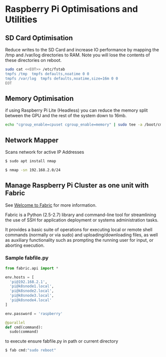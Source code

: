 # Raspberry Pi Optimisations and Utilities

## SD Card Optimisation

Reduce writes to the SD Card and increase IO performance by mapping the /tmp and /var/log directories to RAM. Note you will lose the contents of these directories on reboot.

```bash
sudo cat <<EOT>> /etc/fstab
tmpfs /tmp  tmpfs defaults,noatime 0 0
tmpfs /var/log  tmpfs defaults,noatime,size=16m 0 0
EOT
```

## Memory Optimisation

if using Raspberry Pi Lite (Headless) you can reduce the memory split between the GPU and the rest of the system down to 16mb.

```bash
echo "cgroup_enable=cpuset cgroup_enable=memory" | sudo tee -a /boot/cmdline.txt
```


## Network Mapper

Scans network for active IP Addresses

```bash
$ sudo apt install nmap

$ nmap -sn 192.168.2.0/24
```

## Manage Raspberry Pi Cluster as one unit with Fabric

See [Welcome to Fabric](http://www.fabfile.org/) for more information.

Fabric is a Python (2.5-2.7) library and command-line tool for streamlining the use of SSH for application deployment or systems administration tasks.

It provides a basic suite of operations for executing local or remote shell commands (normally or via sudo) and uploading/downloading files, as well as auxiliary functionality such as prompting the running user for input, or aborting execution.

### Sample fabfile.py 

```py
from fabric.api import *

env.hosts = [
  'pi@192.168.2.1',
  'pi@k8snode1.local',
  'pi@k8snode2.local',
  'pi@k8snode3.local',
  'pi@k8snode4.local'
]

env.password = 'raspberry'

@parallel
def cmd(command):
  sudo(command)
```

to execute ensure fabfile.py in path or current directory

```bash
$ fab cmd:"sudo reboot"
```